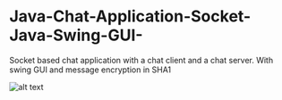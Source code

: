# Java-Chat-Application-Socket-Java-Swing-GUI-
Socket based chat application with a chat client and a chat server. With swing GUI and message  encryption in SHA1

![alt text](https://i.ibb.co/mJqYZtV/Screenshot-2020-06-24-at-19-44-29.png)
